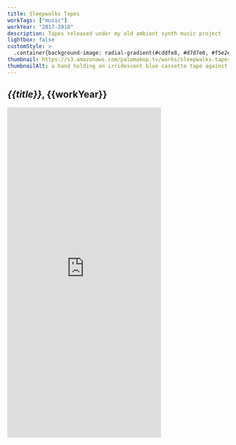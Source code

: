 ```yaml
---
title: Sleepwalks Tapes
workTags: ["music"]
workYear: "2017-2018"
description: Tapes released under my old ambient synth music project
lightbox: false
customStyle: >
  .container{background-image: radial-gradient(#cddfe8, #d7d7e0, #f5e2ed);}
thumbnail: https://s3.amazonaws.com/palomakop.tv/works/sleepwalks-tapes/young_and_ugly.jpg
thumbnailAlt: a hand holding an irridescent blue cassette tape against the sky
---
```


<h2><i>{{title}}</i>, {{workYear}}</h2>

<iframe style="border: 0; width: 350px; height: 753px;" src="https://bandcamp.com/EmbeddedPlayer/album=3167668230/size=large/bgcol=333333/linkcol=0f91ff/transparent=true/" seamless><a href="https://palomakop.bandcamp.com/album/young-ugly">YOUNG &amp; UGLY by SLEEPWALKS</a></iframe>